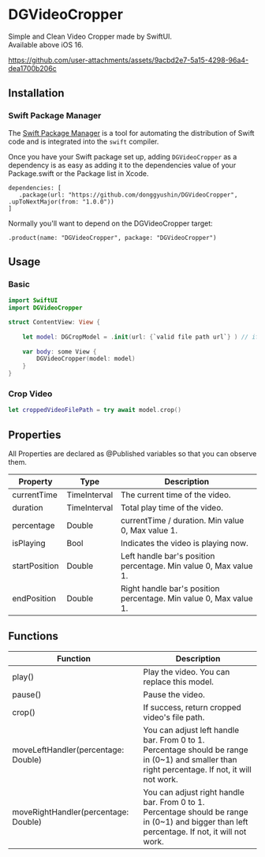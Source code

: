 # DGVideoCropper
Simple and Clean Video Cropper made by SwiftUI. <br >
Available above iOS 16. 

https://github.com/user-attachments/assets/9acbd2e7-5a15-4298-96a4-dea1700b206c

## Installation

### Swift Package Manager

The [Swift Package Manager](https://www.swift.org/documentation/package-manager/) is a tool for automating the distribution of Swift code and is integrated into the `swift` compiler.

Once you have your Swift package set up, adding `DGVideoCropper` as a dependency is as easy as adding it to the dependencies value of your Package.swift or the Package list in Xcode.

```
dependencies: [
   .package(url: "https://github.com/donggyushin/DGVideoCropper", .upToNextMajor(from: "1.0.0"))
]
```

Normally you'll want to depend on the DGVideoCropper target:

```
.product(name: "DGVideoCropper", package: "DGVideoCropper")
```

## Usage

### Basic
```swift
import SwiftUI
import DGVideoCropper

struct ContentView: View {
    
    let model: DGCropModel = .init(url: {`valid file path url`} ) // if you input remote url, then fail to crop video.
    
    var body: some View {
        DGVideoCropper(model: model)
    }
}
```

### Crop Video
```swift
let croppedVideoFilePath = try await model.crop()
```

## Properties

All Properties are declared as @Published variables so that you can observe them.

| Property      | Type                     | Description                                                                                        |
|---------------|--------------------------|----------------------------------------------------------------------------------------------------|
| currentTime   | TimeInterval             | The current time of the video.                                                                     |
| duration      | TimeInterval             | Total play time of the video.                                                                      |
| percentage    | Double                   | currentTime / duration. Min value 0, Max value 1.                                                  |
| isPlaying     | Bool                     | Indicates the video is playing now.                                                                |
| startPosition | Double                   | Left handle bar's position percentage. Min value 0, Max value 1.                                   |
| endPosition   | Double                   | Right handle bar's position percentage. Min value 0, Max value 1.                                  |

## Functions

| Function                             | Description                                                                                                                                      |
|--------------------------------------|--------------------------------------------------------------------------------------------------------------------------------------------------|
| play()                               | Play the video. You can replace this model.                                                                                                      |
| pause()                              | Pause the video.                                                                                                                                 |
| crop()                               | If success, return cropped video's file path.                                                                                                    |
| moveLeftHandler(percentage: Double)  | You can adjust left handle bar. From 0 to 1.<br>Percentage should be range in (0~1) and smaller than right percentage. If not, it will not work. |
| moveRightHandler(percentage: Double) | You can adjust right handle bar. From 0 to 1.<br>Percentage should be range in (0~1) and bigger than left percentage. If not, it will not work.  |

